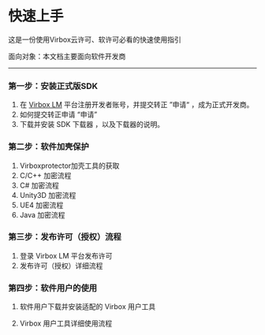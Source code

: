 # 快速上手

这是一份使用Virbox云许可、软许可必看的快速使用指引

面向对象：本文档主要面向软件开发商

---

### 第一步：安装正式版SDK

1. 在  [Virbox LM](https://developer.lm.virbox.com/reg.html?code=)  平台注册开发者账号，并提交转正  ”申请“ ，成为正式开发商。
2. 如何提交转正申请  “申请”  
3. 下载并安装 SDK 下载器 ，以及下载器的说明。

### 第二步：软件加壳保护

1. Virboxprotector加壳工具的获取
2. C/C++ 加密流程
3. C\# 加密流程
4. Unity3D 加密流程
5. UE4 加密流程
6. Java 加密流程 

### 第三步：发布许可（授权）流程

1. 登录 Virbox LM 平台发布许可
2. 发布许可（授权）详细流程

### 第四步：软件用户的使用

1. 软件用户下载并安装适配的  Virbox  用户工具

2. Virbox 用户工具详细使用流程



